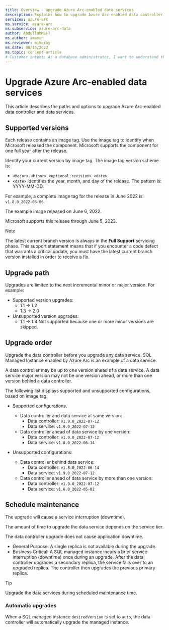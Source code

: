 ```yaml
---
title: Overview - upgrade Azure Arc-enabled data services
description: Explains how to upgrade Azure Arc-enabled data controller, and other data services.
services: azure-arc
ms.service: azure-arc
ms.subservice: azure-arc-data
author: AbdullahMSFT
ms.author: amamun
ms.reviewer: mikeray
ms.date: 08/15/2022
ms.topic: concept-article
# Customer intent: As a database administrator, I want to understand the upgrade paths and procedures for Azure Arc-enabled data services, so that I can ensure the system is up-to-date while minimizing service interruptions during maintenance.
---
```


# Upgrade Azure Arc-enabled data services

This article describes the paths and options to upgrade Azure Arc-enabled data controller and data services.

## Supported versions

Each release contains an image tag. Use the image tag to identify when Microsoft released the component. Microsoft supports the component for one full year after the release. 

Identify your current version by image tag. The image tag version scheme is:
- `<Major>.<Minor>.<optional:revision>_<date>`.
- `<date>` identifies the year, month, and day of the release. The pattern is: YYYY-MM-DD. 

For example, a complete image tag for the release in June 2022 is: `v1.8.0_2022-06-06`.

The example image released on June 6, 2022. 

Microsoft supports this release through June 5, 2023.

> [!NOTE]
> The latest current branch version is always in the **Full Support** servicing phase. This support statement means that if you encounter a code defect that warrants a critical update, you must have the latest current branch version installed in order to receive a fix.

## Upgrade path

Upgrades are limited to the next incremental minor or major version. For example:

- Supported version upgrades:
    - 1.1 -> 1.2
    - 1.3 -> 2.0
- Unsupported version upgrades:
    - 1.1 -> 1.4 Not supported because one or more minor versions are skipped.

## Upgrade order

Upgrade the data controller before you upgrade any data service. SQL Managed Instance enabled by Azure Arc is an example of a data service.

A data controller may be up to one version ahead of a data service. A data service major version may not be one version ahead, or more than one version behind a data controller. 

The following list displays supported and unsupported configurations, based on image tag.

- Supported configurations.
   - Data controller and data service at same version:
      - Data controller: `v1.9.0_2022-07-12`
      - Data service: `v1.9.0_2022-07-12`
   - Data controller ahead of data service by one version:
      - Data controller: `v1.9.0_2022-07-12`
      - Data service: `v1.8.0_2022-06-14`

- Unsupported configurations:
   - Data controller behind data service:
      - Data controller: `v1.8.0_2022-06-14`
      - Data service: `v1.9.0_2022-07-12`
   - Data controller ahead of data service by more than one version:
      - Data controller: `v1.9.0_2022-07-12`
      - Data service: `v1.6.0_2022-05-02`

## Schedule maintenance

The upgrade will cause a service interruption (downtime).

The amount of time to upgrade the data service depends on the service tier.

The data controller upgrade does not cause application downtime. 

- General Purpose: A single replica is not available during the upgrade.
- Business Critical: A SQL managed instance incurs a brief service interruption (downtime) once during an upgrade. After the data controller upgrades a secondary replica, the service fails over to an upgraded replica. The controller then upgrades the previous primary replica.

> [!TIP]
> Upgrade the data services during scheduled maintenance time. 

### Automatic upgrades

When a SQL managed instance `desiredVersion` is set to `auto`, the data controller will automatically upgrade the managed instance. 